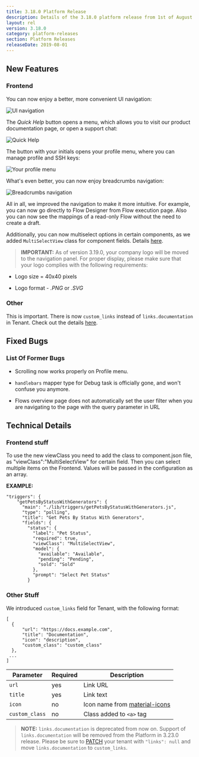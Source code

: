 ```yaml
---
title: 3.18.0 Platform Release
description: Details of the 3.18.0 platform release from 1st of August 2019
layout: rel
version: 3.18.0
category: platform-releases
section: Platform Releases
releaseDate: 2019-08-01
---
```


## New Features

### Frontend

You can now enjoy a better, more convenient UI navigation:

![UI navigation](/assets/img/RN/318/Screenshot_1.png)

The *Quick Help* button opens a menu, which allows you to visit our product documentation page, or open a support chat:

![Quick Help](/assets/img/RN/318/Screenshot_2.png)

The button with your initials opens your profile menu, where you can manage profile and SSH keys:

![Your profile menu](/assets/img/RN/318/Screenshot_3.png)

What's even better, you can now enjoy breadcrumbs navigation:

![Breadcrumbs navigation](/assets/img/RN/318/Screenshot_4.png)

All in all, we improved the navigation to make it more intuitive. For example, you can now go directly to Flow Designer from Flow execution page. Also you can now see the mappings of a read-only Flow without the need to create a draft.

Additionally, you can now multiselect options in certain components, as we added `MultiSelectView` class for component fields. Details [here](#frontend-stuff).

> **IMPORTANT:** As of version 3.19.0, your company logo will be moved to the navigation panel. For proper display, please make sure that your logo complies with the following requirements:

- Logo size = 40x40 pixels

- Logo format - *.PNG* or *.SVG*

### Other

This is important. There is now `custom_links` instead of `links.documentation` in Tenant. Check out the details [here](#other-stuff).

## Fixed Bugs

### List Of Former Bugs

- Scrolling now works properly on Profile menu.

- `handlebars` mapper type for Debug task is officially gone, and won't confuse you anymore.

- Flows overview page does not automatically set the user filter when you are navigating to the page with the query parameter in URL

## Technical Details

### Frontend stuff

To use the new viewClass you need to add the class to component.json file, as "viewClass":"MultiSelectView" for certain field. Then you can select multiple items on the Frontend. Values will be passed in the configuration as an array.

**EXAMPLE:**

```
"triggers": {
    "getPetsByStatusWithGenerators": {
      "main": "./lib/triggers/getPetsByStatusWithGenerators.js",
      "type": "polling",
      "title": "Get Pets By Status With Generators",
      "fields": {
        "status": {
          "label": "Pet Status",
          "required": true,
          "viewClass": "MultiSelectView",
          "model": {
            "available": "Available",
            "pending": "Pending",
            "sold": "Sold"
          },
          "prompt": "Select Pet Status"
        }
```

### Other Stuff

We introduced `custom_links` field for Tenant, with the following format:

```
[
  {
      "url": "https://docs.example.com",
      "title": "Documentation",
      "icon": "description",
      "custom_class": "custom_class"
  },
 ...
]
```

| **Parameter**                    | **Required** | **Description**                                   |
|----------------------------------|--------------|---------------------------------------------------|
| `url`                             | yes          | Link URL |
| `title`                  | yes          | Link text                       |
| `icon`   | no          | Icon name from [material-icons](https://material.io/tools/icons/?style=baseline)                               |
| `custom_class`   | no          | Class added to `<a>` tag                              |

>**NOTE:** `links.documentation` is deprecated from now on. Support of `links.documentation` will be removed from the Platform in 3.23.0 release. Please be sure to [PATCH]({{site.data.tenant.apiBaseUri}}/docs/v2/#update-a-tenant) your tenant with `"links": null` and move `links.documentation` to `custom_links`.
